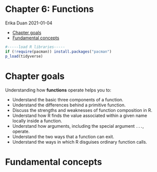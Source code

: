 Chapter 6: Functions
================
Erika Duan
2021-01-04

  - [Chapter goals](#chapter-goals)
  - [Fundamental concepts](#fundamental-concepts)

``` r
#-----load R libraries-----   
if (!require(pacman)) install.packages("pacman")
p_load(tidyverse)  
```

# Chapter goals

Understanding how **functions** operate helps you to:

  - Understand the basic three components of a function.  
  - Understand the differences behind a primitive function.  
  - Discuss the strengths and weaknesses of function composition in R.
  - Understand how R finds the value associated within a given name
    locally inside a function.  
  - Understand how arguments, including the special argument `...`,
    operate.  
  - Understand the two ways that a function can exit.  
  - Understand the ways in which R disguises ordinary function calls.

# Fundamental concepts
